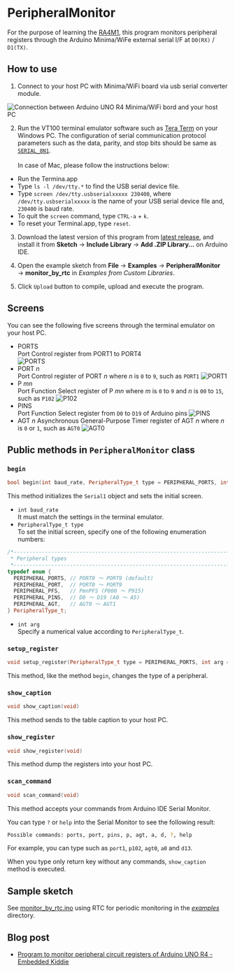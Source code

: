 # PeripheralMonitor
For the purpose of learning the [RA4M1], this program monitors peripheral registers through the Arduino Minima/WiFe external serial I/F at `D0(RX)` / `D1(TX)`.

## How to use

1. Connect to your host PC with Minima/WiFi board via usb serial converter module.

![Connection between Arduino UNO R4 Minima/WiFi bord and your host PC][1]

2. Run the VT100 terminal emulator software such as [Tera Term][2] on your Windows PC. The configuration of serial communication protocol parameters such as the data, parity, and stop bits should be same as [`SERIAL_8N1`][3].  <br>  
  In case of Mac, please follow the instructions below:  
  - Run the Termina.app
  - Type `ls -l /dev/tty.*` to find the USB serial device file.
  - Type `screen /dev/tty.usbserialxxxxx 230400`, where `/dev/tty.usbserialxxxxx` is the name of your USB serial device file and, `230400` is baud rate.
  - To quit the `screen` command, type `CTRL-a` + `k`.
  - To reset your Terminal.app, type `reset`.

3. Download the latest version of this program from [latest release], and install it from **Sketch** → **Include Library** → **Add .ZIP Library…** on Arduino IDE.

4. Open the example sketch from **File** → **Examples** → **PeripheralMonitor** → **monitor_by_rtc** in _Examples from Custom Libraries_.

5. Click `Upload` button to compile, upload and execute the program.

## Screens

You can see the following five screens through the terminal emulator on your host PC.

- PORTS  
  Port Control register from PORT1 to PORT4  
  ![PORTS]
- PORT _n_  
  Port Control register of PORT _n_ where _n_ is `0` to `9`, such as `PORT1`
  ![PORT1]
- P _mn_  
  Port Function Select register of P _mn_ where _m_ is `0` to `9` and _n_ is `00` to `15`, such as `P102`
  ![P102]
- PINS  
  Port Function Select register from `D0` to `D19` of Arduino pins
  ![PINS]
- AGT _n_
  Asynchronous General-Purpose Timer register of AGT _n_ where _n_ is `0` or `1`, such as `AGT0`
  ![AGT0]

## Public methods in `PeripheralMonitor` class

### `begin`

```c++
bool begin(int baud_rate, PeripheralType_t type = PERIPHERAL_PORTS, int arg = 0)
```

This method initializes the `Serial1` object and sets the initial screen.  
  - `int baud_rate`  
  It must match the settings in the terminal emulator.
  - `PeripheralType_t type`  
  To set the initial screen, specify one of the following enumeration numbers:

```c++
/*----------------------------------------------------------------------
 * Peripheral types
 *----------------------------------------------------------------------*/
typedef enum {
  PERIPHERAL_PORTS, // PORT0 〜 PORT9 (default)
  PERIPHERAL_PORT,  // PORT0 〜 PORT9
  PERIPHERAL_PFS,   // PmnPFS (P000 〜 P915)
  PERIPHERAL_PINS,  // D0 〜 D19 (A0 〜 A5)
  PERIPHERAL_AGT,   // AGT0 〜 AGT1
} PeripheralType_t;
```
  - `int arg`  
  Specify a numerical value according to `PeripheralType_t`.

### `setup_register`

```c++
void setup_register(PeripheralType_t type = PERIPHERAL_PORTS, int arg = 0)
```
This method, like the method `begin`, changes the type of a peripheral.

### `show_caption`

```c++
void show_caption(void)
```

This method sends to the table caption to your host PC.

### `show_register`

```c++
void show_register(void)
```

This method dump the registers into your host PC.

### `scan_command`

```c++
void scan_command(void)
```

This method accepts your commands from Arduino IDE Serial Monitor.

You can type `?` or `help` into the Serial Monitor to see the following result:

```bash
Possible commands: ports, port, pins, p, agt, a, d, ?, help
```

For example, you can type such as `port1`, `p102`, `agt0`, `a0` and `d13`.

When you type only return key without any commands, `show_caption` method is executed.

## Sample sketch

See [monitor_by_rtc.ino][4] using RTC for periodic monitoring in the [_examples_][5] directory.

## Blog post

- [Program to monitor peripheral circuit registers of Arduino UNO R4 - Embedded Kiddie](https://embedded--kiddie-github-io.translate.goog/2024/06/03/?_x_tr_sl=ja&_x_tr_tl=en&_x_tr_hl=ja&_x_tr_pto=wapp)

[1]:https://embedded-kiddie.github.io/images/2024/06-03/fritzig.jpg

[2]:https://teratermproject.github.io/index-en.html "Tera Term Open Source Project"

[3]:https://www.arduino.cc/reference/en/language/functions/communication/serial/begin/ "Serial.begin() - Arduino Reference"

[4]:https://github.com/embedded-kiddie/PeripheralMonitor/blob/main/examples/monitor_by_rtc/monitor_by_rtc.ino "PeripheralMonitor/examples/monitor_by_rtc/monitor_by_rtc.ino at main · embedded-kiddie/PeripheralMonitor"

[5]:https://github.com/embedded-kiddie/PeripheralMonitor/tree/main/examples/monitor_by_rtc "PeripheralMonitor/examples/monitor_by_rtc at main · embedded-kiddie/PeripheralMonitor"

[RA4M1]:https://www.renesas.com/us/en/products/microcontrollers-microprocessors/ra-cortex-m-mcus/ra4m1-32-bit-microcontrollers-48mhz-arm-cortex-m4-and-lcd-controller-and-cap-touch-hmi ""

[latest release]:https://github.com/embedded-kiddie/PeripheralMonitor/releases/tag/v0.1.0 "Release First release. · embedded-kiddie/PeripheralMonitor"

[PORTS]:https://embedded-kiddie.github.io/images/2024/06-03/registers-PORTS.gif

[PORT1]:https://embedded-kiddie.github.io/images/2024/06-03/registers-PORT1.gif

[P102]:https://embedded-kiddie.github.io/images/2024/06-03/registers-P102.gif

[PINS]:https://embedded-kiddie.github.io/images/2024/06-03/registers-PINS.gif

[AGT0]:https://embedded-kiddie.github.io/images/2024/06-03/registers-AGT.gif
